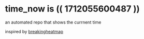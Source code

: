 # time_now is (( 1712055600487 ))

an automated repo that shows the currnent time

inspired by [breakingheatmap](https://github.com/breakingheatmap/breakingheatmap)